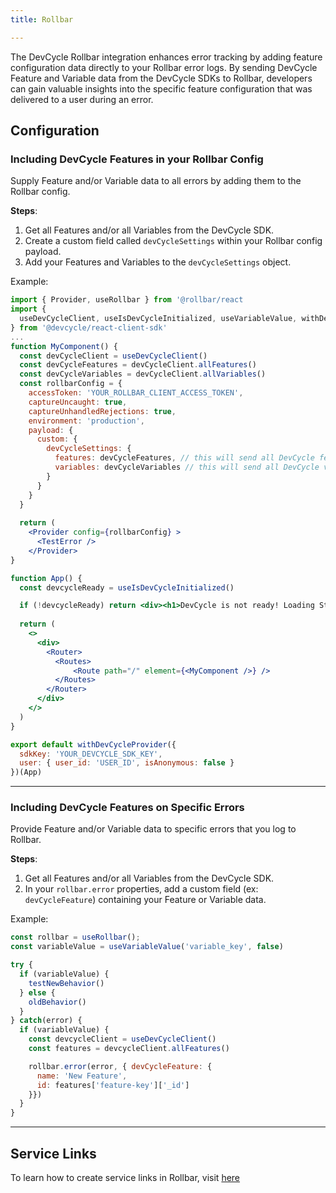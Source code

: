 ```yaml
---
title: Rollbar

---
```


The DevCycle Rollbar integration enhances error tracking by adding feature configuration data directly to your Rollbar error logs. By sending DevCycle Feature and Variable data from the DevCycle SDKs to Rollbar, developers can gain valuable insights into the specific feature configuration that was delivered to a user during an error.

## Configuration

### Including DevCycle Features in your Rollbar Config

Supply Feature and/or Variable data to all errors by adding them to the Rollbar config.

**Steps**:
1. Get all Features and/or all Variables from the DevCycle SDK.
2. Create a custom field called `devCycleSettings` within your Rollbar config payload.
3. Add your Features and Variables to the `devCycleSettings` object.

Example:

```jsx
import { Provider, useRollbar } from '@rollbar/react
import { 
  useDevCycleClient, useIsDevCycleInitialized, useVariableValue, withDevCycleProvider 
} from '@devcycle/react-client-sdk'
...
function MyComponent() {
  const devCycleClient = useDevCycleClient()
  const devCycleFeatures = devCycleClient.allFeatures()
  const devCycleVariables = devCycleClient.allVariables()
  const rollbarConfig = {
    accessToken: 'YOUR_ROLLBAR_CLIENT_ACCESS_TOKEN',
    captureUncaught: true,
    captureUnhandledRejections: true,
    environment: 'production',
    payload: {
      custom: {
        devCycleSettings: {
          features: devCycleFeatures, // this will send all DevCycle features in the error payload to Rollbar
          variables: devCycleVariables // this will send all DevCycle variables in the error payload to Rollbar
        }
      }
    }
  }
  
  return (
    <Provider config={rollbarConfig} >
      <TestError />
    </Provider>
}

function App() {
  const devcycleReady = useIsDevCycleInitialized()

  if (!devcycleReady) return <div><h1>DevCycle is not ready! Loading State...</h1></div>
  
  return (
    <>
      <div>
        <Router>
          <Routes>
              <Route path="/" element={<MyComponent />} />
          </Routes>
        </Router>
      </div>
    </>
  )
}

export default withDevCycleProvider({
  sdkKey: 'YOUR_DEVCYCLE_SDK_KEY', 
  user: { user_id: 'USER_ID', isAnonymous: false } 
})(App)

```

---

### Including DevCycle Features on Specific Errors

Provide Feature and/or Variable data to specific errors that you log to Rollbar. 

**Steps**:
1. Get all Features and/or all Variables from the DevCycle SDK.
2. In your `rollbar.error` properties, add a custom field (ex: `devCycleFeature`) containing your Feature or Variable data.

Example:
```jsx
const rollbar = useRollbar();
const variableValue = useVariableValue('variable_key', false)

try {
  if (variableValue) {
    testNewBehavior()
  } else {
    oldBehavior()
  }
} catch(error) {
  if (variableValue) {
    const devcycleClient = useDevCycleClient()
    const features = devcycleClient.allFeatures()

    rollbar.error(error, { devCycleFeature: { 
      name: 'New Feature',
      id: features['feature-key']['_id']
    }})
  }
}

```

---

## Service Links

To learn how to create service links in Rollbar, visit [here](https://docs.rollbar.com/docs/service-links#devcycle)